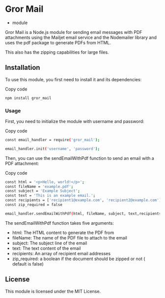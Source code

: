 # Gror Mail

- module

Gror Mail is a Node.js module for sending email messages with PDF attachments using the Mailjet email service and the Nodemailer library and uses the pdf package to generate PDFs from HTML.

This also has the zipping capabilities for large files.

## Installation 
To use this module, you first need to install it and its dependencies:

Copy code
```sh
npm install gror_mail
```

### Usage 
First, you need to initialize the module with username and password:

Copy code
```sh
const email_handler = require('gror_mail');

email_handler.init('username', 'password'); 
```

Then, you can use the sendEmailWithPdf function to send an email with a PDF attachment:

Copy code
```sh
const html = '<p>Hello, world!</p>';
const fileName = 'example.pdf';
const subject = 'Example Subject';
const text = 'This is an example email.';
const recipients = ['recipient1@example.com', 'recipient2@example.com'];
const zip_required = false

email_handler.sendEmailWithPdf(html, fileName, subject, text,recipients,zip_required);

```

The sendEmailWithPdf function takes five arguments:

- html: The HTML content to generate the PDF from
- fileName: The name of the PDF file to attach to the email
- subject: The subject line of the email
- text: The text content of the email
- recipients: An array of recipient email addresses
- zip_required: a boolean if the document should be zipped or not ( default is false)

## License
This module is licensed under the MIT License.
